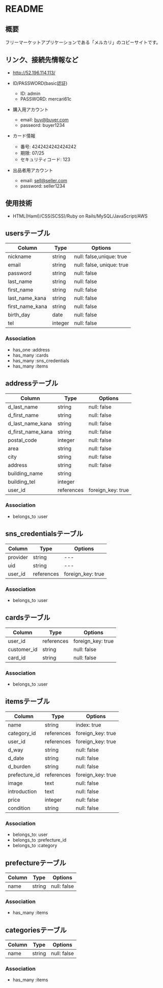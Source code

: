 # README
## 概要
フリーマーケットアプリケーションである「メルカリ」のコピーサイトです。

## リンク、接続先情報など
* http://52.196.114.113/

* ID/PASSWORD(basic認証)
  * ID: admin
  * PASSWORD: mercari61c

* 購入用アカウント
  * email: buy@buyer.com
  * passeord: buyer1234
* カード情報
  * 番号: 4242424242424242
  * 期限: 07/25
  * セキュリティコード: 123
 
* 出品者用アカウント
  * email: sell@seller.com
  * password: seller1234

## 使用技術
* HTML(Haml)/CSS(SCSS)/Ruby on Rails/MySQL/JavaScript/AWS

## usersテーブル
|Column|Type|Options|
|------|----|-------|
|nickname|string|null: false,unique: true|
|email|string|null: false, unique: true|
|password|string|null: false|
|last_name|string|null: false|
|first_name|string|null: false|
|last_name_kana|string|null: false|
|first_name_kana|string|null: false|
|birth_day|date|null: false|
|tel|integer|null: false|
### Association
- has_one :address
- has_many :cards
- has_many :sns_credentials
- has_many :items

## addressテーブル
|Column|Type|Options|
|------|----|-------|
|d_last_name|string|null: false|
|d_first_name|string|null: false|
|d_last_name_kana|string|null: false|
|d_first_name_kana|string|null: false|
|postal_code|integer|null: false|
|area|string|null: false|
|city|string|null: false|
|address|string|null: false|
|building_name|string||
|building_tel|integer||
|user_id|references|foreign_key: true|
### Association
- belongs_to :user

## sns_credentialsテーブル
|Column|Type|Options|
|------|----|-------|
|provider|string|---|
|uid|string|---|
|user_id|references|foreign_key: true|
### Association
- belongs_to :user

## cardsテーブル
|Column|Type|Options|
|------|----|-------|
|user_id|references|foreign_key: true|
|customer_id|string|null: false|
|card_id|string|null: false|
### Association
- belongs_to :user

## itemsテーブル
|Column|Type|Options|
|------|----|-------|
|name|string|index: true|
|category_id|references|foreign_key: true|
|user_id|references|foreign_key: true|
|d_way|string|null: false|
|d_date|string|null: false|
|d_burden|string|null: false|
|prefecture_id|references|foreign_key: true|
|image|text|null: false|
|introduction|text|null: false|
|price|integer|null: false|
|condition|string|null: false|
### Association
- belongs_to: user
- belongs_to :prefecture_id
- belongs_to :category




## prefectureテーブル
|Column|Type|Options|
|------|----|-------|
|name|string|null: false|
### Association
- has_many :items

## categoriesテーブル
|Column|Type|Options|
|------|----|-------|
|name|string|null: false|
### Association
- has_many :items

